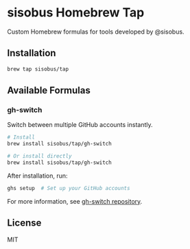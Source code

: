 # sisobus Homebrew Tap

Custom Homebrew formulas for tools developed by @sisobus.

## Installation

```bash
brew tap sisobus/tap
```

## Available Formulas

### gh-switch

Switch between multiple GitHub accounts instantly.

```bash
# Install
brew install sisobus/tap/gh-switch

# Or install directly
brew install sisobus/tap/gh-switch
```

After installation, run:
```bash
ghs setup  # Set up your GitHub accounts
```

For more information, see [gh-switch repository](https://github.com/sisobus/gh-switch).

## License

MIT